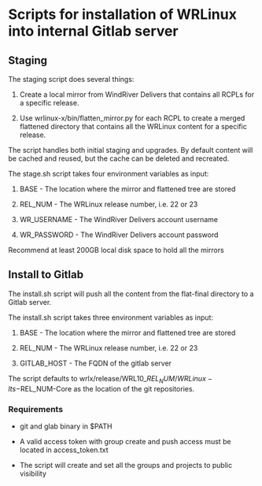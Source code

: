 # Scripts for installation of WRLinux into internal Gitlab server

## Staging

The staging script does several things:

1) Create a local mirror from WindRiver Delivers that contains all RCPLs for
a specific release.

2) Use wrlinux-x/bin/flatten_mirror.py for each RCPL to create a merged
flattened directory that contains all the WRLinux content for a specific
release.

The script handles both initial staging and upgrades. By default content
will be cached and reused, but the cache can be deleted and recreated.

The stage.sh script takes four environment variables as input:

1) BASE - The location where the mirror and flattened tree are stored

2) REL_NUM - The WRLinux release number, i.e. 22 or 23

3) WR_USERNAME - The WindRiver Delivers account username

4) WR_PASSWORD - The WindRiver Delivers account password

Recommend at least 200GB local disk space to hold all the mirrors

## Install to Gitlab

The install.sh script will push all the content from the flat-final
directory to a Gitlab server.

The install.sh script takes three environment variables as input:

1) BASE - The location where the mirror and flattened tree are stored

2) REL_NUM - The WRLinux release number, i.e. 22 or 23

3) GITLAB_HOST - The FQDN of the gitlab server

The script defaults to wrlx/release/WRL10_$REL_NUM/WRLinux-lts-$REL_NUM-Core
as the location of the git repositories.

### Requirements

- git and glab binary in $PATH

- A valid access token with group create and push access must be located in access_token.txt

- The script will create and set all the groups and projects to public visibility
